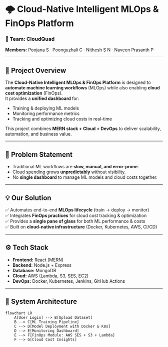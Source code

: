 # 🌩️ Cloud-Native Intelligent MLOps & FinOps Platform  

### 👥 Team: **CloudQuad**  
**Members:** Poojana S · Poonguzhali C · Nithesh S N · Naveen Prasanth P  

---

## 📌 Project Overview  
The **Cloud-Native Intelligent MLOps & FinOps Platform** is designed to **automate machine learning workflows** (MLOps) while also enabling **cloud cost optimization** (FinOps).  
It provides a **unified dashboard** for:  
- Training & deploying ML models  
- Monitoring performance metrics  
- Tracking and optimizing cloud costs in real-time  

This project combines **MERN stack + Cloud + DevOps** to deliver scalability, automation, and business value.  

---

## 🚩 Problem Statement  
- Traditional ML workflows are **slow, manual, and error-prone**.  
- Cloud spending grows **unpredictably** without visibility.  
- No **single dashboard** to manage ML models and cloud costs together.  

---

## 💡 Our Solution  
✅ Automates end-to-end **MLOps lifecycle** (train → deploy → monitor)  
✅ Integrates **FinOps practices** for cloud cost tracking & optimization  
✅ Provides a **single pane of glass** for both ML performance & costs  
✅ Built on **cloud-native infrastructure** (Docker, Kubernetes, AWS, CI/CD)  

---

## ⚙️ Tech Stack  

- **Frontend:** React (MERN)  
- **Backend:** Node.js + Express  
- **Database:** MongoDB  
- **Cloud:** AWS (Lambda, S3, SES, EC2)  
- **DevOps:** Docker, Kubernetes, Jenkins, GitHub Actions  

---

## 🔄 System Architecture  
```mermaid
flowchart LR
    A[User Login] --> B[Upload Dataset]
    B --> C[ML Training Pipeline]
    C --> D[Model Deployment with Docker & K8s]
    D --> E[Monitoring Dashboard]
    E --> F[FinOps Module: AWS SES + S3 + Lambda]
    F --> G[Cloud Cost Insights]
